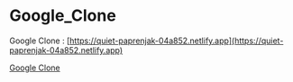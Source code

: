 # Google_Clone

Google Clone : [https://quiet-paprenjak-04a852.netlify.app](https://quiet-paprenjak-04a852.netlify.app)

<a href="https://quiet-paprenjak-04a852.netlify.app" target="_blank">Google Clone</a>
